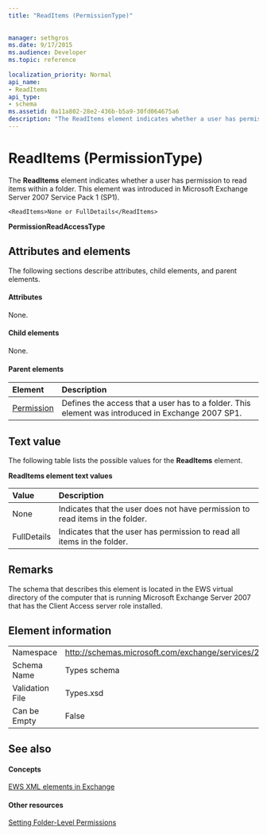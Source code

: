 ```yaml
---
title: "ReadItems (PermissionType)"
 
 
manager: sethgros
ms.date: 9/17/2015
ms.audience: Developer
ms.topic: reference
 
localization_priority: Normal
api_name:
- ReadItems
api_type:
- schema
ms.assetid: 0a11a802-28e2-436b-b5a9-30fd064675a6
description: "The ReadItems element indicates whether a user has permission to read items within a folder. This element was introduced in Microsoft Exchange Server 2007 Service Pack 1 (SP1)."
---
```


# ReadItems (PermissionType)

The **ReadItems** element indicates whether a user has permission to read items within a folder. This element was introduced in Microsoft Exchange Server 2007 Service Pack 1 (SP1). 
  
```
<ReadItems>None or FullDetails</ReadItems>
```

 **PermissionReadAccessType**
## Attributes and elements

The following sections describe attributes, child elements, and parent elements.
  
#### Attributes

None.
  
#### Child elements

None.
  
#### Parent elements

|**Element**|**Description**|
|:-----|:-----|
|[Permission](permission.md) <br/> |Defines the access that a user has to a folder. This element was introduced in Exchange 2007 SP1.  <br/> |
   
## Text value

The following table lists the possible values for the **ReadItems** element. 
  
**ReadItems element text values**

|**Value**|**Description**|
|:-----|:-----|
|None  <br/> |Indicates that the user does not have permission to read items in the folder.  <br/> |
|FullDetails  <br/> |Indicates that the user has permission to read all items in the folder.  <br/> |
   
## Remarks

The schema that describes this element is located in the EWS virtual directory of the computer that is running Microsoft Exchange Server 2007 that has the Client Access server role installed.
  
## Element information

|||
|:-----|:-----|
|Namespace  <br/> |http://schemas.microsoft.com/exchange/services/2006/types  <br/> |
|Schema Name  <br/> |Types schema  <br/> |
|Validation File  <br/> |Types.xsd  <br/> |
|Can be Empty  <br/> |False  <br/> |
   
## See also

#### Concepts

[EWS XML elements in Exchange](ews-xml-elements-in-exchange.md)
#### Other resources

[Setting Folder-Level Permissions](http://msdn.microsoft.com/library/c7530e86-5112-401c-b10a-9c054ae59f07%28Office.15%29.aspx)

